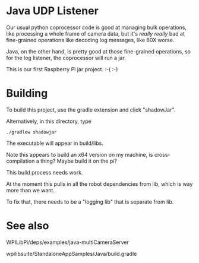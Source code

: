 # Java UDP Listener

Our usual python coprocessor code is good at managing bulk operations, like processing a whole frame of camera data, but it's _really_ _really_ bad at fine-grained operations like decoding log messages, like 60X worse.

Java, on the other hand, is pretty good at those fine-grained operations, so for the log listener, the coprocessor will run a jar.

This is our first Raspberry Pi jar project. :-( :-)

# Building

To build this project, use the gradle extension and click "shadowJar".

Alternatively, in this directory, type

```
./gradlew shadowjar
```

The executable will appear in build/libs.

Note this appears to build an x64 version on my machine, is cross-compilation a thing?  Maybe build it on the pi?

This build process needs work.

At the moment this pulls in all the robot dependencies from lib, which is way more than we want.

To fix that, there needs to be a "logging lib" that is separate from lib.

# See also

WPILibPi/deps/examples/java-multiCameraServer

wpilibsuite/StandaloneAppSamples/Java/build.gradle
